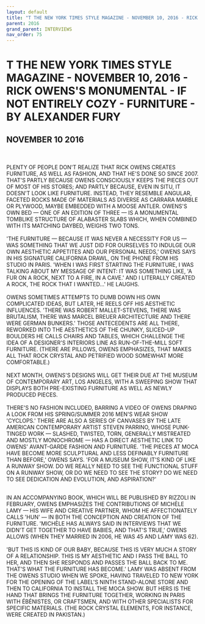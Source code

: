 ```yaml
---
layout: default
title: "T THE NEW YORK TIMES STYLE MAGAZINE - NOVEMBER 10, 2016 - RICK OWENS'S MONUMENTAL - IF NOT ENTIRELY COZY - FURNITURE - BY ALEXANDER FURY"
parent: 2016
grand_parent: INTERVIEWS
nav_order: 75
---
```


# T THE NEW YORK TIMES STYLE MAGAZINE - NOVEMBER 10, 2016 - RICK OWENS'S MONUMENTAL - IF NOT ENTIRELY COZY - FURNITURE - BY ALEXANDER FURY
## NOVEMBER 10 2016 

<br><br>
PLENTY OF PEOPLE DON'T REALIZE THAT RICK OWENS CREATES FURNITURE, AS WELL AS FASHION, AND THAT HE'S DONE SO SINCE 2007. THAT'S PARTLY BECAUSE OWENS CONSCIOUSLY KEEPS THE PIECES OUT OF MOST OF HIS STORES; AND PARTLY BECAUSE, EVEN IN SITU, IT DOESN'T LOOK LIKE FURNITURE. INSTEAD, THEY RESEMBLE ANGULAR, FACETED ROCKS MADE OF MATERIALS AS DIVERSE AS CARRARA MARBLE OR PLYWOOD, MAYBE EMBEDDED WITH A MOOSE ANTLER. OWENS'S OWN BED — ONE OF AN EDITION OF THREE — IS A MONUMENTAL TOMBLIKE STRUCTURE OF ALABASTER SLABS WHICH, WHEN COMBINED WITH ITS MATCHING DAYBED, WEIGHS TWO TONS.
<br><br>
'THE FURNITURE — BECAUSE IT WAS NEVER A NECESSITY FOR US — WAS SOMETHING THAT WE JUST DID FOR OURSELVES TO INDULGE OUR OWN AESTHETIC APPETITES AND OUR PERSONAL NEEDS,' OWENS SAYS IN HIS SIGNATURE CALIFORNIA DRAWL, ON THE PHONE FROM HIS STUDIO IN PARIS. 'WHEN I WAS FIRST STARTING THE FURNITURE, I WAS TALKING ABOUT MY MESSAGE OF INTENT: IT WAS SOMETHING LIKE, 'A FUR ON A ROCK, NEXT TO A FIRE, IN A CAVE.' AND I LITERALLY CREATED A ROCK, THE ROCK THAT I WANTED…' HE LAUGHS.
<br><br>
OWENS SOMETIMES ATTEMPTS TO DUMB DOWN HIS OWN COMPLICATED IDEAS, BUT LATER, HE REELS OFF HIS AESTHETIC INFLUENCES. 'THERE WAS ROBERT MALLET-STEVENS, THERE WAS BRUTALISM, THERE WAS MARCEL BREUER ARCHITECTURE AND THERE WERE GERMAN BUNKERS.' THOSE ANTECEDENTS ARE ALL THERE, REWORKED INTO THE AESTHETICS OF THE CHUNKY, SLICED-UP BOULDERS HE CALLS CHAIRS AND TABLES, WHICH CHALLENGE THE IDEA OF A DESIGNER'S INTERIORS LINE AS RUN-OF-THE-MILL SOFT FURNITURE. (THERE ARE PILLOWS, OWENS EMPHASIZES, THAT MAKES ALL THAT ROCK CRYSTAL AND PETRIFIED WOOD SOMEWHAT MORE COMFORTABLE.)
<br><br>
NEXT MONTH, OWENS'S DESIGNS WILL GET THEIR DUE AT THE MUSEUM OF CONTEMPORARY ART, LOS ANGELES, WITH A SWEEPING SHOW THAT DISPLAYS BOTH PRE-EXISTING FURNITURE AS WELL AS NEWLY PRODUCED PIECES.
<br><br>
THERE'S NO FASHION INCLUDED, BARRING A VIDEO OF OWENS DRAPING A LOOK FROM HIS SPRING/SUMMER 2016 MEN'S WEAR SHOW 'CYCLOPS.' THERE ARE ALSO A SERIES OF CANVASES BY THE LATE AMERICAN CONTEMPORARY ARTIST STEVEN PARRINO, WHOSE PUNK-TINGED WORK — SLASHED, TWISTED, TORN, GENERALLY MISTREATED AND MOSTLY MONOCHROME — HAS A DIRECT AESTHETIC LINK TO OWENS' AVANT-GARDE FASHION AND FURNITURE. 'THE PIECES AT MOCA HAVE BECOME MORE SCULPTURAL AND LESS DEFINABLY FURNITURE THAN BEFORE,' OWENS SAYS. 'FOR A MUSEUM SHOW, IT'S KIND OF LIKE A RUNWAY SHOW. DO WE REALLY NEED TO SEE THE FUNCTIONAL STUFF ON A RUNWAY SHOW, OR DO WE NEED TO SEE THE STORY? DO WE NEED TO SEE DEDICATION AND EVOLUTION, AND ASPIRATION?'
<br><br></p>
<p>IN AN ACCOMPANYING BOOK, WHICH WILL BE PUBLISHED BY RIZZOLI IN FEBRUARY, OWENS EMPHASIZES THE CONTRIBUTIONS OF MICHÈLE LAMY — HIS WIFE AND CREATIVE PARTNER, WHOM HE AFFECTIONATELY CALLS 'HUN' — IN BOTH THE CONCEPTION AND CREATION OF THE FURNITURE. 'MICHÈLE HAS ALWAYS SAID IN INTERVIEWS THAT WE DIDN'T GET TOGETHER TO HAVE BABIES, AND THAT'S TRUE,' OWENS ALLOWS (WHEN THEY MARRIED IN 2006, HE WAS 45 AND LAMY WAS 62).
<br><br>
'BUT THIS IS KIND OF OUR BABY, BECAUSE THIS IS VERY MUCH A STORY OF A RELATIONSHIP. THIS IS MY AESTHETIC AND I PASS THE BALL TO HER, AND THEN SHE RESPONDS AND PASSES THE BALL BACK TO ME. THAT'S WHAT THE FURNITURE HAS BECOME.' LAMY WAS ABSENT FROM THE OWENS STUDIO WHEN WE SPOKE, HAVING TRAVELED TO NEW YORK FOR THE OPENING OF THE LABEL'S NINTH STAND-ALONE STORE AND THEN TO CALIFORNIA TO INSTALL THE MOCA SHOW. BUT HERS IS THE HAND THAT BRINGS THE FURNITURE TOGETHER, WORKING IN PARIS WITH ÉBÉNISTES, OR CRAFTSMEN, AND WITH OTHER SPECIALISTS FOR SPECIFIC MATERIALS. (THE ROCK CRYSTAL ELEMENTS, FOR INSTANCE, WERE CREATED IN PAKISTAN.)
<br><br>

